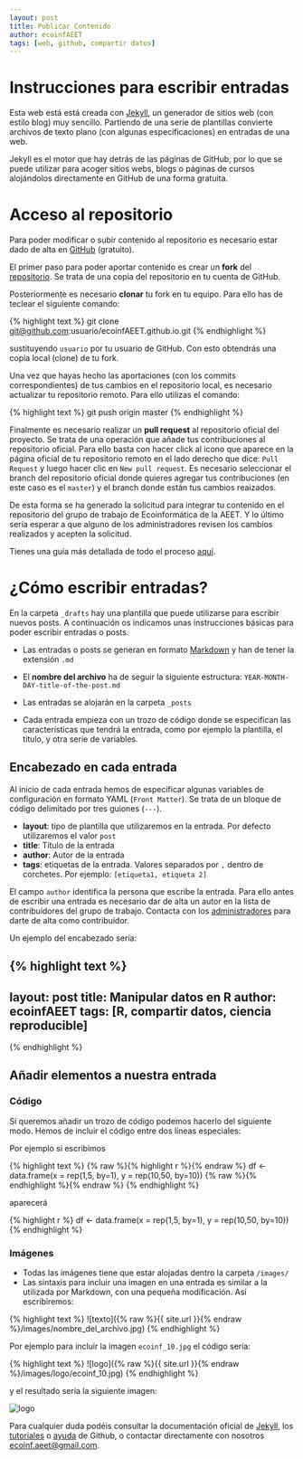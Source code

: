 ```yaml
---
layout: post
title: Publicar Contenido
author: ecoinfAEET
tags: [web, github, compartir datos]
--- 
```


# Instrucciones para escribir entradas

Esta web está está creada con [Jekyll](https://jekyllrb.com/), un generador de sitios web (con estilo blog) muy sencillo. Partiendo de una serie de plantillas convierte archivos de texto plano (con algunas especificaciones) en entradas de una web. 

Jekyll es el motor que hay detrás de las páginas de GitHub, por lo que se puede utilizar para acoger sitios webs, blogs o páginas de cursos alojándolos directamente en GitHub de una forma gratuita. 

# Acceso al repositorio 

Para poder modificar o subir contenido al repositorio es necesario estar dado de alta en [GitHub](https://github.com) (gratuito).

El primer paso para poder aportar contenido es crear un **fork** del [repositorio](https://github.com/ecoinfAEET/ecoinfAEET.github.io). Se trata de una copia del repositorio en tu cuenta de GitHub. 

Posteriormente es necesario **clonar** tu fork en tu equipo. Para ello has de teclear el siguiente comando: 

{% highlight text %}
git clone git@github.com:usuario/ecoinfAEET.github.io.git
{% endhighlight %} 

sustituyendo `usuario` por tu usuario de GitHub. Con esto obtendrás una copia local (clone) de tu fork. 

Una vez que hayas hecho las aportaciones (con los commits correspondientes) de tus cambios en el repositorio local, es necesario actualizar tu repositorio remoto. Para ello utilizas el comando: 

{% highlight text %}
git push origin master
{% endhighlight %} 

Finalmente es necesario realizar un **pull request** al repositorio oficial del proyecto. Se trata de una operación que añade tus contribuciones al repositorio oficial. Para ello basta con hacer click al icono que aparece en la página oficial de tu repositorio remoto en el lado derecho que dice: `Pull Request` y luego hacer clic en `New pull request`. Es necesario seleccionar el branch del repositorio oficial donde quieres agregar tus contribuciones (en este caso es el `master`) y el branch donde están tus cambios reaizados. 

De esta forma se ha generado la solicitud para integrar tu contenido en el repositorio del grupo de trabajo de Ecoinformática de la AEET. Y lo último sería esperar a que alguno de los administradores revisen los cambios realizados y acepten la solicitud. 

Tienes una guía más detallada de todo el proceso [aquí](https://guides.github.com/activities/forking/).


# ¿Cómo escribir entradas? 

En la carpeta `_drafts` hay una plantilla que puede utilizarse para escribir nuevos posts. A continuación os indicamos unas instrucciones básicas para poder escribir entradas o posts. 

* Las entradas o posts se generan en formato [Markdown](https://daringfireball.net/projects/markdown/) y han de tener la extensión `.md` 

* El **nombre del archivo** ha de seguir la siguiente estructura: `YEAR-MONTH-DAY-title-of-the-post.md` 

* Las entradas se alojarán en la carpeta `_posts`

* Cada entrada empieza con un trozo de código donde se especifican las características que tendrá la entrada, como por ejemplo la plantilla, el título, y otra serie de variables.



## Encabezado en cada entrada

Al inicio de cada entrada hemos de especificar algunas variables de configuración en formato YAML (`Front Matter`). Se trata de un bloque de código delimitado por tres guiones (`---`).

* **layout**: tipo de plantilla que utilizaremos en la entrada. Por defecto utilizaremos el valor `post` 
* **title**: Título de la entrada
* **author**: Autor de la entrada
* **tags**: etiquetas de la entrada. Valores separados por `,` dentro de corchetes. Por ejemplo: `[etiqueta1, etiqueta 2]` 

El campo `author` identifica la persona que escribe la entrada. Para ello antes de escribir una entrada es necesario dar de alta un autor en la lista de contribuidores del grupo de trabajo. Contacta con los [administradores](mailto:ecoinf.aeet@gmail.com) para darte de alta como contribuidor. 

Un ejemplo del encabezado sería: 

{% highlight text %}
---
layout: post
title: Manipular datos en R
author: ecoinfAEET
tags: [R, compartir datos, ciencia reproducible]
--- 
{% endhighlight %}

 
## Añadir elementos a nuestra entrada

### Código 
Si queremos añadir un trozo de código podemos hacerlo del siguiente modo. Hemos de incluir el código entre dos líneas especiales: 

Por ejemplo si escribimos 

{% highlight text %}
{% raw %}{% highlight r %}{% endraw %}
df <- data.frame(x = rep(1,5, by=1),
y = rep(10,50, by=10))
{% raw %}{% endhighlight %}{% endraw %} 
{% endhighlight %}

aparecerá 

{% highlight r %}
df <- data.frame(x = rep(1,5, by=1),
y = rep(10,50, by=10)) 
{% endhighlight %} 

### Imágenes 
* Todas las imágenes tiene que estar alojadas dentro la carpeta `/images/` 
* Las sintaxis para incluir una imagen en una entrada es similar a la utilizada por Markdown, con una pequeña modificación. Así escribiremos:  


{% highlight text %}
![texto]({% raw %}{{ site.url }}{% endraw %}/images/nombre_del_archivo.jpg)
{% endhighlight %}

Por ejemplo para incluir la imagen `ecoinf_10.jpg` el código sería: 

{% highlight text %}
![logo]({% raw %}{{ site.url }}{% endraw %}/images/logo/ecoinf_10.jpg)
{% endhighlight %}

y el resultado sería la siguiente imagen: 

![logo](http://ecoinfAEET.github.io/images/logo/ecoinf_10.jpg)



Para cualquier duda podéis consultar la documentación oficial de [Jekyll](https://jekyllrb.com/docs/home/), los [tutoriales](https://guides.github.com/) o [ayuda](https://help.github.com/) de Github, o contactar directamente con nosotros [ecoinf.aeet@gmail.com](mailto:ecoinf.aeet@gmail.com). 

